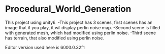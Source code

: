 # Procedural_World_Generation
This project using unity6.
-This project has 3 scenes, first scenes has an image that if you play, it wil display perlin noise map.
-Second scene is filled with generated mesh, which had modified using perlin noise.
-Third scene has terrain, that also modified using perlin noise.


Editor version used here is 6000.0.32f1
